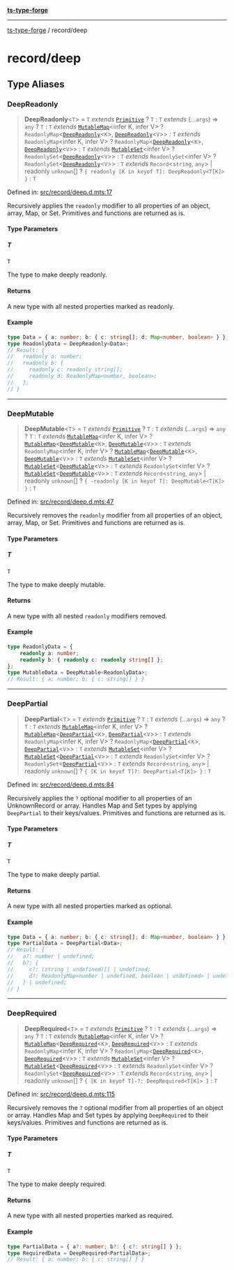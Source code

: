 [**ts-type-forge**](../README.md)

---

[ts-type-forge](../README.md) / record/deep

# record/deep

## Type Aliases

### DeepReadonly

> **DeepReadonly**\<`T`\> = `T` _extends_ [`Primitive`](../constants/primitive.md#primitive) ? `T` : `T` _extends_ (...`args`) => `any` ? `T` : `T` _extends_ [`MutableMap`](../others/mutable.md#mutablemap)\<infer K, infer V\> ? `ReadonlyMap`\<[`DeepReadonly`](#deepreadonly)\<`K`\>, [`DeepReadonly`](#deepreadonly)\<`V`\>\> : `T` _extends_ `ReadonlyMap`\<infer K, infer V\> ? `ReadonlyMap`\<[`DeepReadonly`](#deepreadonly)\<`K`\>, [`DeepReadonly`](#deepreadonly)\<`V`\>\> : `T` _extends_ [`MutableSet`](../others/mutable.md#mutableset)\<infer V\> ? `ReadonlySet`\<[`DeepReadonly`](#deepreadonly)\<`V`\>\> : `T` _extends_ `ReadonlySet`\<infer V\> ? `ReadonlySet`\<[`DeepReadonly`](#deepreadonly)\<`V`\>\> : `T` _extends_ `Record`\<`string`, `any`\> \| readonly `unknown`[] ? `{ readonly [K in keyof T]: DeepReadonly<T[K]> }` : `T`

Defined in: [src/record/deep.d.mts:17](https://github.com/noshiro-pf/ts-type-forge/blob/main/src/record/deep.d.mts#L17)

Recursively applies the `readonly` modifier to all properties of an object, array, Map, or Set.
Primitives and functions are returned as is.

#### Type Parameters

##### T

`T`

The type to make deeply readonly.

#### Returns

A new type with all nested properties marked as readonly.

#### Example

```ts
type Data = { a: number; b: { c: string[]; d: Map<number, boolean> } };
type ReadonlyData = DeepReadonly<Data>;
// Result: {
//   readonly a: number;
//   readonly b: {
//     readonly c: readonly string[];
//     readonly d: ReadonlyMap<number, boolean>;
//   };
// }
```

---

### DeepMutable

> **DeepMutable**\<`T`\> = `T` _extends_ [`Primitive`](../constants/primitive.md#primitive) ? `T` : `T` _extends_ (...`args`) => `any` ? `T` : `T` _extends_ [`MutableMap`](../others/mutable.md#mutablemap)\<infer K, infer V\> ? [`MutableMap`](../others/mutable.md#mutablemap)\<[`DeepMutable`](#deepmutable)\<`K`\>, [`DeepMutable`](#deepmutable)\<`V`\>\> : `T` _extends_ `ReadonlyMap`\<infer K, infer V\> ? [`MutableMap`](../others/mutable.md#mutablemap)\<[`DeepMutable`](#deepmutable)\<`K`\>, [`DeepMutable`](#deepmutable)\<`V`\>\> : `T` _extends_ [`MutableSet`](../others/mutable.md#mutableset)\<infer V\> ? [`MutableSet`](../others/mutable.md#mutableset)\<[`DeepMutable`](#deepmutable)\<`V`\>\> : `T` _extends_ `ReadonlySet`\<infer V\> ? [`MutableSet`](../others/mutable.md#mutableset)\<[`DeepMutable`](#deepmutable)\<`V`\>\> : `T` _extends_ `Record`\<`string`, `any`\> \| readonly `unknown`[] ? `{ -readonly [K in keyof T]: DeepMutable<T[K]> }` : `T`

Defined in: [src/record/deep.d.mts:47](https://github.com/noshiro-pf/ts-type-forge/blob/main/src/record/deep.d.mts#L47)

Recursively removes the `readonly` modifier from all properties of an object, array, Map, or Set.
Primitives and functions are returned as is.

#### Type Parameters

##### T

`T`

The type to make deeply mutable.

#### Returns

A new type with all nested `readonly` modifiers removed.

#### Example

```ts
type ReadonlyData = {
    readonly a: number;
    readonly b: { readonly c: readonly string[] };
};
type MutableData = DeepMutable<ReadonlyData>;
// Result: { a: number; b: { c: string[] } }
```

---

### DeepPartial

> **DeepPartial**\<`T`\> = `T` _extends_ [`Primitive`](../constants/primitive.md#primitive) ? `T` : `T` _extends_ (...`args`) => `any` ? `T` : `T` _extends_ [`MutableMap`](../others/mutable.md#mutablemap)\<infer K, infer V\> ? [`MutableMap`](../others/mutable.md#mutablemap)\<[`DeepPartial`](#deeppartial)\<`K`\>, [`DeepPartial`](#deeppartial)\<`V`\>\> : `T` _extends_ `ReadonlyMap`\<infer K, infer V\> ? `ReadonlyMap`\<[`DeepPartial`](#deeppartial)\<`K`\>, [`DeepPartial`](#deeppartial)\<`V`\>\> : `T` _extends_ [`MutableSet`](../others/mutable.md#mutableset)\<infer V\> ? [`MutableSet`](../others/mutable.md#mutableset)\<[`DeepPartial`](#deeppartial)\<`V`\>\> : `T` _extends_ `ReadonlySet`\<infer V\> ? `ReadonlySet`\<[`DeepPartial`](#deeppartial)\<`V`\>\> : `T` _extends_ `Record`\<`string`, `any`\> \| readonly `unknown`[] ? `{ [K in keyof T]?: DeepPartial<T[K]> }` : `T`

Defined in: [src/record/deep.d.mts:84](https://github.com/noshiro-pf/ts-type-forge/blob/main/src/record/deep.d.mts#L84)

Recursively applies the `?` optional modifier to all properties of an UnknownRecord or array.
Handles Map and Set types by applying `DeepPartial` to their keys/values.
Primitives and functions are returned as is.

#### Type Parameters

##### T

`T`

The type to make deeply partial.

#### Returns

A new type with all nested properties marked as optional.

#### Example

```ts
type Data = { a: number; b: { c: string[]; d: Map<number, boolean> } };
type PartialData = DeepPartial<Data>;
// Result: {
//   a?: number | undefined;
//   b?: {
//     c?: (string | undefined)[] | undefined;
//     d?: ReadonlyMap<number | undefined, boolean | undefined> | undefined;
//   } | undefined;
// }
```

---

### DeepRequired

> **DeepRequired**\<`T`\> = `T` _extends_ [`Primitive`](../constants/primitive.md#primitive) ? `T` : `T` _extends_ (...`args`) => `any` ? `T` : `T` _extends_ [`MutableMap`](../others/mutable.md#mutablemap)\<infer K, infer V\> ? [`MutableMap`](../others/mutable.md#mutablemap)\<[`DeepRequired`](#deeprequired)\<`K`\>, [`DeepRequired`](#deeprequired)\<`V`\>\> : `T` _extends_ `ReadonlyMap`\<infer K, infer V\> ? `ReadonlyMap`\<[`DeepRequired`](#deeprequired)\<`K`\>, [`DeepRequired`](#deeprequired)\<`V`\>\> : `T` _extends_ [`MutableSet`](../others/mutable.md#mutableset)\<infer V\> ? [`MutableSet`](../others/mutable.md#mutableset)\<[`DeepRequired`](#deeprequired)\<`V`\>\> : `T` _extends_ `ReadonlySet`\<infer V\> ? `ReadonlySet`\<[`DeepRequired`](#deeprequired)\<`V`\>\> : `T` _extends_ `Record`\<`string`, `any`\> \| readonly `unknown`[] ? `{ [K in keyof T]-?: DeepRequired<T[K]> }` : `T`

Defined in: [src/record/deep.d.mts:115](https://github.com/noshiro-pf/ts-type-forge/blob/main/src/record/deep.d.mts#L115)

Recursively removes the `?` optional modifier from all properties of an object or array.
Handles Map and Set types by applying `DeepRequired` to their keys/values.
Primitives and functions are returned as is.

#### Type Parameters

##### T

`T`

The type to make deeply required.

#### Returns

A new type with all nested properties marked as required.

#### Example

```ts
type PartialData = { a?: number; b?: { c?: string[] } };
type RequiredData = DeepRequired<PartialData>;
// Result: { a: number; b: { c: string[] } }
```
